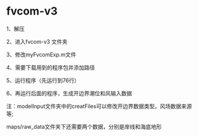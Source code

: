 # fvcom-v3
1、解压

2、进入fvcom-v3 文件夹

3、修改myFvcomExp.m文件

4、需要下载用到的程序包并添加路径

5、运行程序（先运行到76行）

6、再运行后面的程序，生成开边界潮位和风输入数据


注：modelInput文件夹中的creatFiles可以修改开边界数据类型，风场数据来源等;

maps/raw_data文件夹下还需要两个数据，分别是岸线和海底地形



